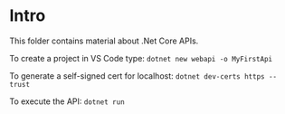 # Intro

This folder contains material about .Net Core APIs.

To create a project in VS Code type:
```dotnet new webapi -o MyFirstApi```

To generate a self-signed cert for localhost:
```dotnet dev-certs https --trust```

To execute the API:
```dotnet run```


